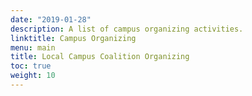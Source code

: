 ```yaml
---
date: "2019-01-28"
description: A list of campus organizing activities.
linktitle: Campus Organizing
menu: main
title: Local Campus Coalition Organizing
toc: true
weight: 10
---
```



